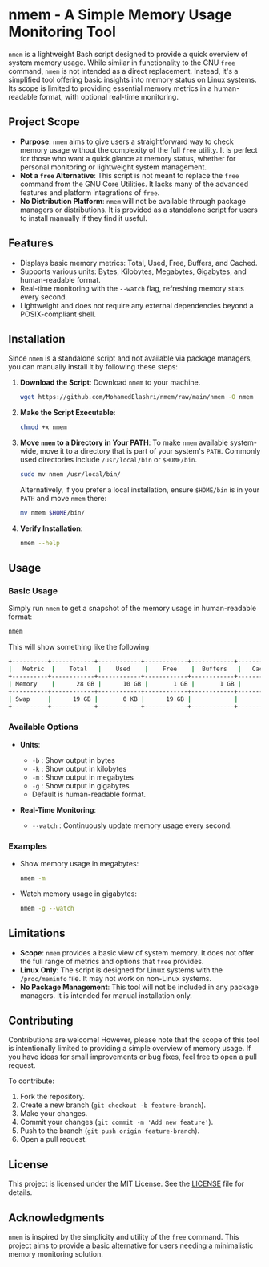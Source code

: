 # nmem - A Simple Memory Usage Monitoring Tool

`nmem` is a lightweight Bash script designed to provide a quick overview of system memory usage. While similar in functionality to the GNU `free` command, `nmem` is not intended as a direct replacement. Instead, it's a simplified tool offering basic insights into memory status on Linux systems. Its scope is limited to providing essential memory metrics in a human-readable format, with optional real-time monitoring.

## Project Scope

- **Purpose**: `nmem` aims to give users a straightforward way to check memory usage without the complexity of the full `free` utility. It is perfect for those who want a quick glance at memory status, whether for personal monitoring or lightweight system management.
- **Not a `free` Alternative**: This script is not meant to replace the `free` command from the GNU Core Utilities. It lacks many of the advanced features and platform integrations of `free`.
- **No Distribution Platform**: `nmem` will not be available through package managers or distributions. It is provided as a standalone script for users to install manually if they find it useful.

## Features

- Displays basic memory metrics: Total, Used, Free, Buffers, and Cached.
- Supports various units: Bytes, Kilobytes, Megabytes, Gigabytes, and human-readable format.
- Real-time monitoring with the `--watch` flag, refreshing memory stats every second.
- Lightweight and does not require any external dependencies beyond a POSIX-compliant shell.

## Installation

Since `nmem` is a standalone script and not available via package managers, you can manually install it by following these steps:

1. **Download the Script**: Download `nmem` to your machine.
   ```bash
   wget https://github.com/MohamedElashri/nmem/raw/main/nmem -O nmem
   ```
2. **Make the Script Executable**:
   ```bash
   chmod +x nmem
   ```
3. **Move `nmem` to a Directory in Your PATH**:
   To make `nmem` available system-wide, move it to a directory that is part of your system's `PATH`. Commonly used directories include `/usr/local/bin` or `$HOME/bin`.
   ```bash
   sudo mv nmem /usr/local/bin/
   ```
   Alternatively, if you prefer a local installation, ensure `$HOME/bin` is in your `PATH` and move `nmem` there:
   ```bash
   mv nmem $HOME/bin/
   ```

4. **Verify Installation**:
   ```bash
   nmem --help
   ```

## Usage

### Basic Usage

Simply run `nmem` to get a snapshot of the memory usage in human-readable format:

```bash
nmem
```

This will show something like the following 

```bash
+----------+------------+------------+------------+------------+------------+------------+-------------+
|   Metric  |    Total   |    Used    |    Free    |  Buffers   |   Cached   |   Shared   | Available  |
+----------+------------+------------+------------+------------+------------+------------+-------------+
| Memory    |      28 GB |      10 GB |       1 GB |       1 GB |      14 GB |     800 MB |      15 GB |
+----------+------------+------------+------------+------------+------------+------------+-------------+
| Swap     |      19 GB |       0 KB |      19 GB |            |            |            |           | |
+----------+------------+------------+------------+------------+------------+------------+-------------+
```

### Available Options

- **Units**:
  - `-b` : Show output in bytes
  - `-k` : Show output in kilobytes
  - `-m` : Show output in megabytes
  - `-g` : Show output in gigabytes
  - Default is human-readable format.

- **Real-Time Monitoring**:
  - `--watch` : Continuously update memory usage every second.

### Examples

- Show memory usage in megabytes:
  ```bash
  nmem -m
  ```
- Watch memory usage in gigabytes:
  ```bash
  nmem -g --watch
  ```

## Limitations

- **Scope**: `nmem` provides a basic view of system memory. It does not offer the full range of metrics and options that `free` provides.
- **Linux Only**: The script is designed for Linux systems with the `/proc/meminfo` file. It may not work on non-Linux systems.
- **No Package Management**: This tool will not be included in any package managers. It is intended for manual installation only.

## Contributing

Contributions are welcome! However, please note that the scope of this tool is intentionally limited to providing a simple overview of memory usage. If you have ideas for small improvements or bug fixes, feel free to open a pull request.

To contribute:

1. Fork the repository.
2. Create a new branch (`git checkout -b feature-branch`).
3. Make your changes.
4. Commit your changes (`git commit -m 'Add new feature'`).
5. Push to the branch (`git push origin feature-branch`).
6. Open a pull request.

## License

This project is licensed under the MIT License. See the [LICENSE](./LICENSE) file for details.



## Acknowledgments

`nmem` is inspired by the simplicity and utility of the `free` command. This project aims to provide a basic alternative for users needing a minimalistic memory monitoring solution.
